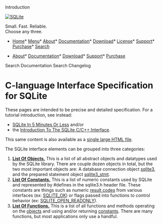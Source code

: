 




Introduction




[![SQLite](../images/sqlite370_banner.gif)](../index.html)


Small. Fast. Reliable.  
Choose any three.


* [Home](../index.html)* [Menu](javascript:void(0))* [About](../about.html)* [Documentation](../docs.html)* [Download](../download.html)* [License](../copyright.html)* [Support](../support.html)* [Purchase](../prosupport.html)* [Search](javascript:void(0))




* [About](../about.html)* [Documentation](../docs.html)* [Download](../download.html)* [Support](../support.html)* [Purchase](../prosupport.html)






Search Documentation
Search Changelog







# C\-language Interface Specification for SQLite


These pages are intended to be precise and detailed specification.
For a tutorial introduction, see instead:
* [SQLite In 5 Minutes Or Less](../quickstart.html) and/or
* the [Introduction To The SQLite C/C\+\+ Interface](../cintro.html).


This same content is also available as a
[single large HTML file](../capi3ref.html).



The SQLite interface elements can be grouped into three categories:


1. [**List Of Objects.**](../c3ref/objlist.html)
 This is a list of all abstract objects and datatypes used by the
 SQLite library. There are couple dozen objects in total, but
 the two most important objects are:
 A database connection object [sqlite3](../c3ref/sqlite3.html), and the
 prepared statement object [sqlite3\_stmt](../c3ref/stmt.html).
2. [**List Of Constants.**](../c3ref/constlist.html)
 This is a list of numeric constants used by SQLite and represented by
 \#defines in the sqlite3\.h header file. These constants
 are things such as numeric [result codes](../rescode.html) from
 various interfaces (ex: [SQLITE\_OK](../rescode.html#ok)) or flags passed
 into functions to control behavior
 (ex: [SQLITE\_OPEN\_READONLY](../c3ref/c_open_autoproxy.html)).
3. [**List Of Functions.**](../c3ref/funclist.html)
 This is a list of all functions and methods operating on the
 [objects](../c3ref/objlist.html) and using and/or
 returning [constants](../c3ref/constlist.html). There
 are many functions, but most applications only use a handful.


